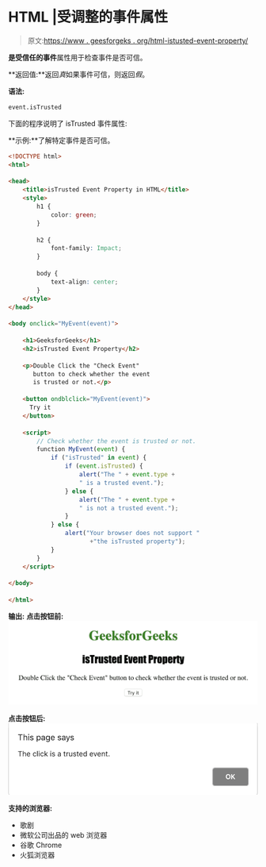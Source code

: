# HTML |受调整的事件属性

> 原文:[https://www . geesforgeks . org/html-istusted-event-property/](https://www.geeksforgeeks.org/html-istrusted-event-property/)

**是受信任的事件**属性用于检查事件是否可信。

**返回值:**返回*真*如果事件可信，则返回*假*。

**语法:**

```html
event.isTrusted
```

下面的程序说明了 isTrusted 事件属性:

**示例:**了解特定事件是否可信。

```html
<!DOCTYPE html>
<html>

<head>
    <title>isTrusted Event Property in HTML</title>
    <style>
        h1 {
            color: green;
        }

        h2 {
            font-family: Impact;
        }

        body {
            text-align: center;
        }
    </style>
</head>

<body onclick="MyEvent(event)">

    <h1>GeeksforGeeks</h1>
    <h2>isTrusted Event Property</h2>

    <p>Double Click the "Check Event"
       button to check whether the event 
       is trusted or not.</p>

    <button ondblclick="MyEvent(event)">
      Try it
    </button>

    <script>
        // Check whether the event is trusted or not.
        function MyEvent(event) {
            if ("isTrusted" in event) {
                if (event.isTrusted) {
                    alert("The " + event.type + 
                    " is a trusted event.");
                } else {
                    alert("The " + event.type + 
                    " is not a trusted event.");
                }
            } else {
                alert("Your browser does not support "
                       +"the isTrusted property");
            }
        }
    </script>

</body>

</html>
```

**输出:**
**点击按钮前:**
![](img/ba750c25de53e9906d2dd499d65b0449.png)

**点击按钮后:**
![](img/a1e64f7ac186d0c3fd031926ec8ef542.png)

**支持的浏览器:**

*   歌剧
*   微软公司出品的 web 浏览器
*   谷歌 Chrome
*   火狐浏览器